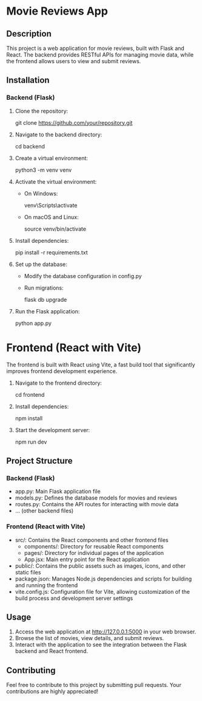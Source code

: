 # Movie Reviews App

## Description
This project is a web application for movie reviews, built with Flask and React. The backend provides RESTful APIs for managing movie data, while the frontend allows users to view and submit reviews.

## Installation

### Backend (Flask)
1. Clone the repository:
   
   git clone https://github.com/your/repository.git
   
2. Navigate to the backend directory:
   
   cd backend
   
3. Create a virtual environment:
   
   python3 -m venv venv
   
4. Activate the virtual environment:
   - On Windows:
     
     venv\Scripts\activate
     
   - On macOS and Linux:
     
     source venv/bin/activate
     
5. Install dependencies:
   
   pip install -r requirements.txt
   
6. Set up the database:
   - Modify the database configuration in config.py
   - Run migrations:
     
     flask db upgrade
     
7. Run the Flask application:
   
   python app.py
   

 #  Frontend (React with Vite)
The frontend is built with React using Vite, a fast build tool that significantly improves frontend development experience.

1. Navigate to the frontend directory:
   
   cd frontend
   
2. Install dependencies:
   
   npm install
   
3. Start the development server:
   
   npm run dev
   

## Project Structure
### Backend (Flask)
- app.py: Main Flask application file
- models.py: Defines the database models for movies and reviews
- routes.py: Contains the API routes for interacting with movie data
- ... (other backend files)

### Frontend (React with Vite)
- src/: Contains the React components and other frontend files
  - components/: Directory for reusable React components
  - pages/: Directory for individual pages of the application
  - App.jsx: Main entry point for the React application
- public/: Contains the public assets such as images, icons, and other static files
- package.json: Manages Node.js dependencies and scripts for building and running the frontend
- vite.config.js: Configuration file for Vite, allowing customization of the build process and development server settings

## Usage
1. Access the web application at http://127.0.0.1:5000 in your web browser.
2. Browse the list of movies, view details, and submit reviews.
3. Interact with the application to see the integration between the Flask backend and React frontend.

## Contributing
Feel free to contribute to this project by submitting pull requests. Your contributions are highly appreciated!